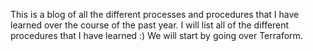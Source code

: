 
This is a blog of all the different processes and procedures that I have learned over the course of the past year. I will list all of the different procedures that I have learned :)
We will start by going over Terraform.

